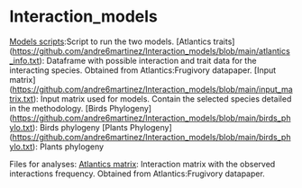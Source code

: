 # Interaction_models
[Models scripts](https://github.com/andre6martinez/Interaction_models/blob/main/Interaction_models.R):Script to run the two models.
[Atlantics traits] (https://github.com/andre6martinez/Interaction_models/blob/main/atlantics_info.txt): Dataframe with possible interaction and trait data for the interacting species. Obtained from Atlantics:Frugivory datapaper.
[Input matrix] (https://github.com/andre6martinez/Interaction_models/blob/main/input_matrix.txt): Input matrix used for models. Contain the selected species detailed in the methodology.
[Birds Phylogeny] (https://github.com/andre6martinez/Interaction_models/blob/main/birds_phylo.txt): Birds phylogeny
[Plants Phylogeny] (https://github.com/andre6martinez/Interaction_models/blob/main/birds_phylo.txt): Plants phylogeny

Files for analyses:
[Atlantics matrix](https://github.com/andre6martinez/Interaction_models/blob/main/atlantics_matrix.txt): Interaction matrix with the observed interactions frequency. Obtained from Atlantics:Frugivory datapaper.
